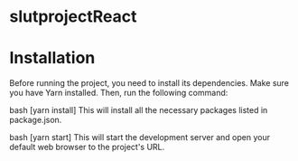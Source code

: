# slutprojectReact

# Installation
Before running the project, you need to install its dependencies. Make sure you have Yarn installed. Then, run the following command:

bash
[yarn install]
This will install all the necessary packages listed in package.json.

bash
[yarn start]
This will start the development server and open your default web browser to the project's URL.
